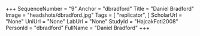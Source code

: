 +++
SequenceNumber = "9"
Anchor = "dbradford"
Title = "Daniel Bradford"
Image = "headshots/dbradford.jpg"
Tags = [ "replicator", ]
ScholarUrl = "None"
UniUrl = "None"
LabUrl = "None"
StudyId = "HajcakFoti2008"
PersonId = "dbradford"
FullName = "Daniel Bradford"
+++